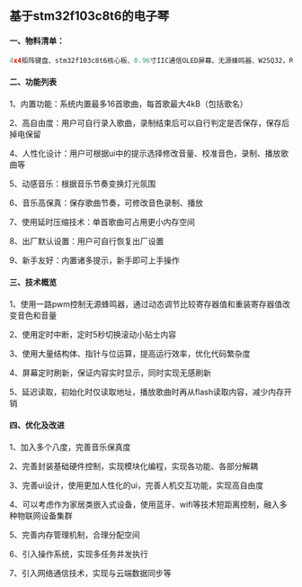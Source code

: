 ## 基于stm32f103c8t6的电子琴

#### 一、物料清单：

```C
4x4矩阵键盘、stm32f103c8t6核心板、0.96寸IIC通信OLED屏幕、无源蜂鸣器、W25Q32，RGB3色灯
```



#### 二、功能列表

1、内置功能：系统内置最多16首歌曲，每首歌最大4kB（包括歌名）

2、高自由度：用户可自行录入歌曲，录制结束后可以自行判定是否保存，保存后掉电保留

4、人性化设计：用户可根据ui中的提示选择修改音量、校准音色，录制、播放歌曲等

5、动感音乐：根据音乐节奏变换灯光氛围

6、音乐高保真：保存歌曲节奏，可修改音色录制、播放

7、使用延时压缩技术：单首歌曲可占用更小内存空间

8、出厂默认设置：用户可自行恢复出厂设置

9、新手友好：内置诸多提示，新手即可上手操作

#### 三、技术概览

1、使用一路pwm控制无源蜂鸣器，通过动态调节比较寄存器值和重装寄存器值改变音色和音量

2、使用定时中断，定时5秒切换滚动小贴士内容

3、使用大量结构体、指针与位运算，提高运行效率，优化代码繁杂度

4、屏幕定时刷新，保证内容实时显示，同时实现无感刷新

5、延迟读取，初始化时仅读取地址，播放歌曲时再从flash读取内容，减少内存开销

#### 四、优化及改进

1、加入多个八度，完善音乐保真度

2、完善封装基础硬件控制，实现模块化编程，实现各功能、各部分解耦

3、完善ui设计，使用更加人性化的ui，完善人机交互功能，实现高自由度

4、可以考虑作为家居类嵌入式设备，使用蓝牙、wifi等技术短距离控制，融入多种物联网设备集群

5、完善内存管理机制，合理分配空间

6、引入操作系统，实现多任务并发执行

7、引入网络通信技术，实现与云端数据同步等